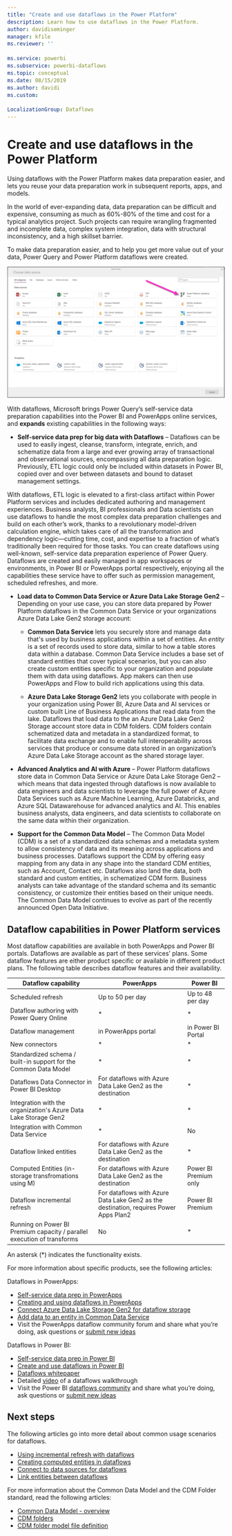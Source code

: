 ```yaml
---
title: "Create and use dataflows in the Power Platform"
description: Learn how to use dataflows in the Power Platform.
author: davidiseminger
manager: kfile
ms.reviewer: ''

ms.service: powerbi
ms.subservice: powerbi-dataflows
ms.topic: conceptual
ms.date: 08/15/2019
ms.author: davidi
ms.custom: 

LocalizationGroup: Dataflows
---
```


# Create and use dataflows in the Power Platform

Using dataflows with the Power Platform makes data preparation easier, and lets you reuse your data preparation work in subsequent reports, apps, and models. 

In the world of ever-expanding data, data preparation can be difficult and expensive, consuming as much as 60%-80% of the time and cost for a typical analytics project. Such projects can require wrangling fragmented and incomplete data, complex system integration, data with structural inconsistency, and a high skillset barrier. 

To make data preparation easier, and to help you get more value out of your data, Power Query and Power Platform dataflows were created.

![Linked entities in Power BI](media/dataflows-linked-entities/linked-entities-03.png)

With dataflows, Microsoft brings Power Query’s self-service data preparation capabilities into the Power BI and PowerApps online services, and **expands** existing capabilities in the following ways:

* **Self-service data prep for big data with Dataflows** – Dataflows can be used to easily ingest, cleanse, transform, integrate, enrich, and schematize data from a large and ever growing array of transactional and observational sources, encompassing all data preparation logic. Previously, ETL logic could only be included within datasets in Power BI, copied over and over between datasets and bound to dataset management settings. 

With dataflows, ETL logic is elevated to a first-class artifact within Power Platform services and includes dedicated authoring and management experiences. Business analysts, BI professionals and Data scientists can use dataflows to handle the most complex data preparation challenges and build on each other’s work, thanks to a revolutionary model-driven calculation engine, which takes care of all the transformation and dependency logic—cutting time, cost, and expertise to a fraction of what’s traditionally been required for those tasks. You can create dataflows using well-known, self-service data preparation experience of Power Query. Dataflows are created and easily managed in app workspaces or environments, in Power BI or PowerApps portal respectively, enjoying all the capabilities these service have to offer such as permission management, scheduled refreshes, and more.


* **Load data to Common Data Service or Azure Data Lake Storage Gen2** – Depending on your use case, you can store data prepared by Power Platform dataflows in the Common Data Service or your organizations Azure Data Lake Gen2 storage account: 

    * **Common Data Service** lets you securely store and manage data that's used by business applications within a set of entities. An *entity* is a set of records used to store data, similar to how a table stores data within a database. Common Data Service includes a base set of standard entities that cover typical scenarios, but you can also create custom entities specific to your organization and populate them with data using dataflows. App makers can then use PowerApps and Flow to build rich applications using this data.

    * **Azure Data Lake Storage Gen2** lets you collaborate with people in your organization using Power BI, Azure Data and AI services or custom built Line of Business Applications that read data from the lake. Dataflows that load data to the an Azure Data Lake Gen2 Storage account store data in CDM folders. CDM folders contain schematized data and metadata in a standardized format, to facilitate data exchange and to enable full interoperability across services that produce or consume data stored in an organization’s Azure Data Lake Storage account as the shared storage layer.

* **Advanced Analytics and AI with Azure** – Power Platform dataflows store data in Common Data Service or Azure Data Lake Storage Gen2 – which means that data ingested through dataflows is now available to data engineers and data scientists to leverage the full power of Azure Data Services such as Azure Machine Learning, Azure Databricks, and Azure SQL Datawarehouse for advanced analytics and AI. This enables business analysts, data engineers, and data scientists to collaborate on the same data within their organization.

* **Support for the Common Data Model** – The Common Data Model (CDM) is a set of a standardized data schemas and a metadata system to allow consistency of data and its meaning across applications and business processes. Dataflows support the CDM by offering easy mapping from any data in any shape into the standard CDM entities, such as Account, Contact etc. Dataflows also land the data, both standard and custom entities, in schematized CDM form. Business analysts can take advantage of the standard schema and its semantic consistency, or customize their entities based on their unique needs. The Common Data Model continues to evolve as part of the recently announced Open Data Initiative. 

## Dataflow capabilities in Power Platform services

Most dataflow capabilities are available in both PowerApps and Power BI portals. Dataflows are available as part of these services’ plans. Some dataflow features are either product specific or available in different product plans. The following table describes dataflow features and their availability.


|Dataflow capability  |PowerApps  |Power BI  |
|---------|---------|---------|
|Scheduled refresh     |Up to 50 per day         |Up to 48 per day         |
|Dataflow authoring with Power Query Online     |*         |*         |
|Dataflow management     |in PowerApps portal         |in Power BI Portal         |
|New connectors     |*         |*         |
|Standardized schema / built-in support for the Common Data Model     |*         |*         |
|Dataflows Data Connector in Power BI Desktop     |For dataflows with Azure Data Lake Gen2 as the destination         |*         |
|Integration with the organization's Azure Data Lake Storage Gen2     |*         |*         |
|Integration with Common Data Service     |*         |No         |
|Dataflow linked entities     |For dataflows with Azure Data Lake Gen2 as the destination         |*         |
|Computed Entities (in-storage transfromations using M)     |For dataflows with Azure Data Lake Gen2 as the destination         |Power BI Premium only         |
|Dataflow incremental refresh     |For dataflows with Azure Data Lake Gen2 as the destination, requires Power Apps Plan2         |Power BI Premium         |
|Running on Power BI Premium capacity / parallel execution of transforms     |No         |*         |

An astersk (*) indicates the functionality exists.

For more information about specific products, see the following articles:


Dataflows in PowerApps:

* [Self-service data prep in PowerApps](https://go.microsoft.com/fwlink/?linkid=2099972)
* [Creating and using dataflows in PowerApps](https://go.microsoft.com/fwlink/?linkid=2100076)
* [Connect Azure Data Lake Storage Gen2 for dataflow storage](https://go.microsoft.com/fwlink/?linkid=2099973)
* [Add data to an entity in Common Data Service](https://go.microsoft.com/fwlink/?linkid=2100075)
* Visit the PowerApps dataflow community forum and share what you’re doing, ask questions or [submit new ideas](https://go.microsoft.com/fwlink/?linkid=2100074)

Dataflows in Power BI:

* [Self-service data prep in Power BI](https://docs.microsoft.com/power-bi/service-dataflows-overview)
* [Create and use dataflows in Power BI](https://docs.microsoft.com/power-bi/service-dataflows-create-use)
* [Dataflows whitepaper](https://go.microsoft.com/fwlink/?linkid=2011419&clcid=0x409)
* Detailed [video](http://aka.ms/DataflowIntroVideo) of a dataflows walkthrough
* Visit the Power BI [dataflows community](https://community.powerbi.com/t5/Service/bd-p/power-bi-web-app) and share what you’re doing, ask questions or [submit new ideas](https://ideas.powerbi.com/forums/265200-power-bi-ideas?category_id=341638)


## Next steps

The following articles go into more detail about common usage scenarios for dataflows. 

* [Using incremental refresh with dataflows](dataflows-incremental-refresh.md)
* [Creating computed entities in dataflows](dataflows-computed-entities.md)
* [Connect to data sources for dataflows](dataflows-data-sources.md)
* [Link entities between dataflows](dataflows-linked-entities.md)

For more information about the Common Data Model and the CDM Folder standard, read the following articles:

* [Common Data Model - overview](https://docs.microsoft.com/powerapps/common-data-model/overview) 
* [CDM folders](https://go.microsoft.com/fwlink/?linkid=2045304)
* [CDM folder model file definition](https://go.microsoft.com/fwlink/?linkid=2045521)
